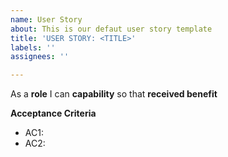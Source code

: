 ```yaml
---
name: User Story
about: This is our defaut user story template
title: 'USER STORY: <TITLE>'
labels: ''
assignees: ''

---
```


As a **role** I can **capability** so that **received benefit**

**Acceptance Criteria**

- AC1:
- AC2:
